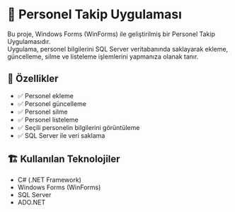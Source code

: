 # 📌 Personel Takip Uygulaması

Bu proje, Windows Forms (WinForms) ile geliştirilmiş bir Personel Takip Uygulamasıdır.  
Uygulama, personel bilgilerini SQL Server veritabanında saklayarak ekleme, güncelleme, silme ve listeleme işlemlerini yapmanıza olanak tanır.

## 🚀 Özellikler

- ✅ Personel ekleme
- ✅ Personel güncelleme
- ✅ Personel silme
- ✅ Personel listeleme
- ✅ Seçili personelin bilgilerini görüntüleme
- ✅ SQL Server ile veri saklama

## 🏗 Kullanılan Teknolojiler

- C# (.NET Framework)
- Windows Forms (WinForms)
- SQL Server
- ADO.NET

